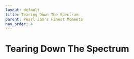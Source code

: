 ```yaml
---
layout: default
title: Tearing Down The Spectrum
parent: Pearl Jam's Finest Moments
nav_order: 4
---
```


# Tearing Down The Spectrum


